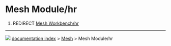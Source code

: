 # Mesh Module/hr
1.  REDIRECT [Mesh Workbench/hr](Mesh_Workbench/hr.md)



---
![](images/Button_right.svg) [documentation index](../README.md) > [Mesh](Mesh_Workbench.md) > Mesh Module/hr
